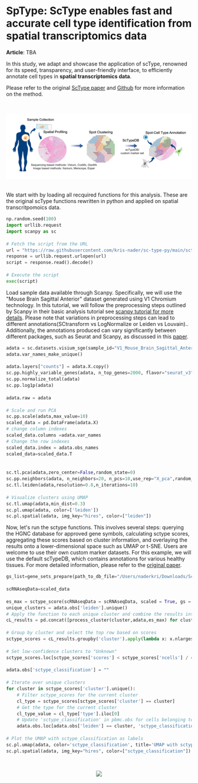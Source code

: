 

# SpType: ScType enables fast and accurate cell type identification from spatial transcriptomics data


**Article**: TBA

In this study, we adapt and showcase the application of scType, renowned for its speed, transparency, and user-friendly interface, to efficiently annotate cell types in **spatial transcriptomics data**.

  
Please refer to the original <a href="https://www.nature.com/articles/s41467-022-28803-w" target="_blank">ScType paper</a>  and <a href="https://github.com/IanevskiAleksandr/sc-type" target="_blank">Github</a> for more information on the method.


<br>

![alt text](https://github.com/kris-nader/sp-type/blob/main/sctype_goes_spatial_fig.png)


<br>
We start with by loading all recquired functions for this analysis. These are the original scType functions rewritten in python and applied on spatial transcritpomoics data. 

```python
np.random.seed(100)
import urllib.request
import scanpy as sc

# Fetch the script from the URL
url = "https://raw.githubusercontent.com/kris-nader/sc-type-py/main/sctype_py.py"
response = urllib.request.urlopen(url)
script = response.read().decode()

# Execute the script
exec(script)
```
Load sample data available through Scanpy. Specifically, we will use the "Mouse Brain Sagittal Anterior" dataset generated using V1 Chromium technology. 
In this tutorial, we will follow the preprocessing steps outlined by Scanpy in their basic analysis tutorial see <a href="https://scanpy-tutorials.readthedocs.io/en/latest/spatial/basic-analysis.html" target="_blank">scanpy tutorial for more details</a>.
Please note that variations in preprocessing steps can lead to different annotations(SCtransform vs LogNormalize or Leiden vs Louvain).. Additionally, the annotations produced can vary significantly between different packages, such as Seurat and Scanpy, as discussed in this <a href="https://www.biorxiv.org/content/10.1101/2024.04.04.588111v2.abstract" target="_blank">paper</a>.

```python
adata = sc.datasets.visium_sge(sample_id="V1_Mouse_Brain_Sagittal_Anterior")
adata.var_names_make_unique()

adata.layers["counts"] = adata.X.copy()
sc.pp.highly_variable_genes(adata, n_top_genes=2000, flavor="seurat_v3",layer="counts")
sc.pp.normalize_total(adata)
sc.pp.log1p(adata)

adata.raw = adata

# Scale and run PCA
sc.pp.scale(adata,max_value=10)
scaled_data = pd.DataFrame(adata.X)
# change column indexes
scaled_data.columns =adata.var_names
# Change the row indexes
scaled_data.index = adata.obs_names
scaled_data=scaled_data.T


sc.tl.pca(adata,zero_center=False,random_state=0)
sc.pp.neighbors(adata, n_neighbors=20, n_pcs=10,use_rep="X_pca",random_state=0)
sc.tl.leiden(adata,resolution=0.8,n_iterations=10)

# Visualize clusters using UMAP
sc.tl.umap(adata,min_dist=0.3)
sc.pl.umap(adata, color=['leiden'])
sc.pl.spatial(adata, img_key="hires", color=["leiden"])
```


Now, let's run the sctype functions. This involves several steps: querying the HGNC database for approved gene symbols, calculating sctype scores, aggregating these scores based on cluster information, and overlaying the results onto a lower-dimensional space such as UMAP or t-SNE.
Users are welcome to use their own custom marker datasets. For this example, we will use the default scTypeDB, which contains annotations for various healthy tissues. For more detailed information, please refer to the <a href="https://www.nature.com/articles/s41467-022-28803-w" target="_blank">original paper</a>.

```python
gs_list=gene_sets_prepare(path_to_db_file="/Users/naderkri/Downloads/ScTypeDB_full.xlsx",cell_type="Brain")

scRNAseqData=scaled_data

es_max = sctype_score(scRNAseqData = scRNAseqData, scaled = True, gs = gs_list['gs_positive'], gs2 = gs_list['gs_negative'])
unique_clusters = adata.obs['leiden'].unique()
# Apply the function to each unique cluster and combine the results into a DataFrame
cL_results = pd.concat([process_cluster(cluster,adata,es_max) for cluster in unique_clusters])

# Group by cluster and select the top row based on scores
sctype_scores = cL_results.groupby('cluster').apply(lambda x: x.nlargest(1, 'scores')).reset_index(drop=True)

# Set low-confidence clusters to "Unknown"
sctype_scores.loc[sctype_scores['scores'] < sctype_scores['ncells'] / 4, 'type'] = 'Unknown'

adata.obs['sctype_classification'] = ""

# Iterate over unique clusters
for cluster in sctype_scores['cluster'].unique():
    # Filter sctype_scores for the current cluster
    cl_type = sctype_scores[sctype_scores['cluster'] == cluster]
    # Get the type for the current cluster
    cl_type_value = cl_type['type'].iloc[0]
    # Update 'sctype_classification' in pbmc.obs for cells belonging to the current cluster
    adata.obs.loc[adata.obs['leiden'] == cluster, 'sctype_classification'] = cl_type_value

# Plot the UMAP with sctype_classification as labels
sc.pl.umap(adata, color='sctype_classification', title='UMAP with sctype_classification')
sc.pl.spatial(adata, img_key="hires", color=["sctype_classification"])
```

<br>
<p align="center">
  <img src="https://github.com/kris-nader/sc-type-py/blob/main/sptype_py.png" width="70%">
</p>
<br>

